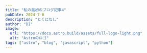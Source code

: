 ```yaml
---
title: "私の最初のブログ記事4"
pubDate: 2024-7-6
description: "とくになし"
author: "DI"
image:
  url: "https://docs.astro.build/assets/full-logo-light.png"
  alt: "Astroのロゴ"
tags: ["astro", "blog", "javascript", "python"]
---
```


